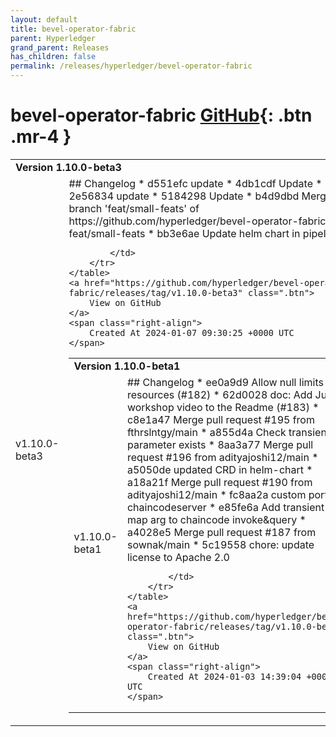 ```yaml
---
layout: default
title: bevel-operator-fabric
parent: Hyperledger
grand_parent: Releases
has_children: false
permalink: /releases/hyperledger/bevel-operator-fabric
---
```


# bevel-operator-fabric <span class="fs-3 right-align">[GitHub](https://github.com/hyperledger/bevel-operator-fabric){: .btn .mr-4 }</span>


<div>
    <table>
        <tr>
            <td colspan="2">
                <b>
                    Version 1.10.0-beta3
                </b>
            </td>
        </tr>
        <tr>
            <td>
                <span class="chip">
                    v1.10.0-beta3
                </span>
            </td>
            <td>
                ## Changelog
* d551efc update
* 4db1cdf Update
* 2e56834 update
* 5184298 Update
* b4d9dbd Merge branch 'feat/small-feats' of https://github.com/hyperledger/bevel-operator-fabric into feat/small-feats
* bb3e6ae Update helm chart in pipelien


            </td>
        </tr>
    </table>
    <a href="https://github.com/hyperledger/bevel-operator-fabric/releases/tag/v1.10.0-beta3" class=".btn">
        View on GitHub
    </a>
    <span class="right-align">
        Created At 2024-01-07 09:30:25 +0000 UTC
    </span>
</div>

<div>
    <table>
        <tr>
            <td colspan="2">
                <b>
                    Version 1.10.0-beta1
                </b>
            </td>
        </tr>
        <tr>
            <td>
                <span class="chip">
                    v1.10.0-beta1
                </span>
            </td>
            <td>
                ## Changelog
* ee0a9d9 Allow null limits in resources (#182)
* 62d0028 doc: Add June workshop video to the Readme (#183)
* c8e1a47 Merge pull request #195 from fthrslntgy/main
* a855d4a Check transient parameter exists
* 8aa3a77 Merge pull request #196 from adityajoshi12/main
* a5050de updated CRD in helm-chart
* a18a21f Merge pull request #190 from adityajoshi12/main
* fc8aa2a custom port for chaincodeserver
* e85fe6a Add transient map arg to chaincode invoke&query
* a4028e5 Merge pull request #187 from sownak/main
* 5c19558 chore: update license to Apache 2.0


            </td>
        </tr>
    </table>
    <a href="https://github.com/hyperledger/bevel-operator-fabric/releases/tag/v1.10.0-beta1" class=".btn">
        View on GitHub
    </a>
    <span class="right-align">
        Created At 2024-01-03 14:39:04 +0000 UTC
    </span>
</div>

